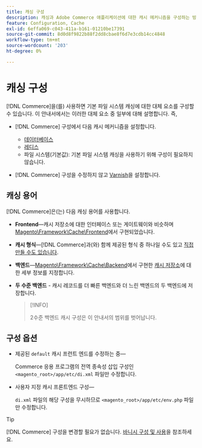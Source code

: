 ```yaml
---
title: 캐싱 구성
description: 캐싱과 Adobe Commerce 애플리케이션에 대한 캐시 메커니즘을 구성하는 방법에 대해 알아봅니다.
feature: Configuration, Cache
exl-id: 6effa069-c043-411a-b161-01210be17391
source-git-commit: 8d0d8f9822b88f2dd8cbae8f6d7e3cdb14cc4848
workflow-type: tm+mt
source-wordcount: '203'
ht-degree: 0%

---
```


# 캐싱 구성

[!DNL Commerce]을(를) 사용하면 기본 파일 시스템 캐싱에 대한 대체 요소를 구성할 수 있습니다. 이 안내서에서는 이러한 대체 요소 중 일부에 대해 설명합니다. 즉,

- [!DNL Commerce] 구성에서 다음 캐시 메커니즘을 설정합니다.

   - [데이터베이스](https://developer.adobe.com/commerce/php/development/cache/partial/database-caching/)
   - [레디스](config-redis.md)
   - 파일 시스템(기본값): 기본 파일 시스템 캐싱을 사용하기 위해 구성이 필요하지 않습니다.

- [!DNL Commerce] 구성을 수정하지 않고 [Varnish](config-varnish.md)을 설정합니다.

## 캐싱 용어

[!DNL Commerce]은(는) 다음 캐싱 용어를 사용합니다.

- **Frontend**—캐시 저장소에 대한 인터페이스 또는 게이트웨이와 비슷하며 [Magento\Framework\Cache\Frontend](https://github.com/magento/magento2/tree/2.4/lib/internal/Magento/Framework/Cache/Frontend)에서 구현되었습니다.
- **캐시 형식**—[!DNL Commerce]과(와) 함께 제공된 형식 중 하나일 수도 있고 [직접 만들 수도 있습니다](https://developer.adobe.com/commerce/php/development/cache/partial/cache-type/).
- **백엔드**—[Magento\Framework\Cache\Backend](https://github.com/magento/magento2/tree/2.4/lib/internal/Magento/Framework/Cache/Backend)에서 구현한 [캐시 저장소](https://framework.zend.com/manual/1.12/en/zend.cache.backends.html)에 대한 세부 정보를 지정합니다.
- **두 수준 백엔드** - 캐시 레코드를 더 빠른 백엔드와 더 느린 백엔드의 두 백엔드에 저장합니다.

  >[!INFO]
  >
  >2수준 백엔드 캐시 구성은 이 안내서의 범위를 벗어납니다.

## 구성 옵션

- 제공된 `default` 캐시 프런트 엔드를 수정하는 중—

  Commerce 응용 프로그램의 전역 종속성 삽입 구성인 `<magento_root>/app/etc/di.xml` 파일만 수정합니다.

- 사용자 지정 캐시 프론트엔드 구성—

  `di.xml` 파일의 해당 구성을 무시하므로 `<magento_root>/app/etc/env.php` 파일만 수정합니다.

>[!TIP]
>
>[!DNL Commerce] 구성을 변경할 필요가 없습니다. [바니시 구성 및 사용](config-varnish.md)을 참조하세요.
